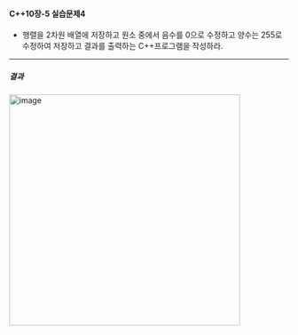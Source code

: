 #### C++10장-5 실습문제4
  * 행렬을 2차원 배열에 저장하고 원소 중에서 음수를 0으로 수정하고 양수는 255로 수정하여 저장하고 결과를 출력하는 C++프로그램을 작성하라.

---
##### 결과
<img width="416" alt="image" src="https://github.com/user-attachments/assets/bb15384b-df7a-4f64-ba2a-78c810aaea07">
